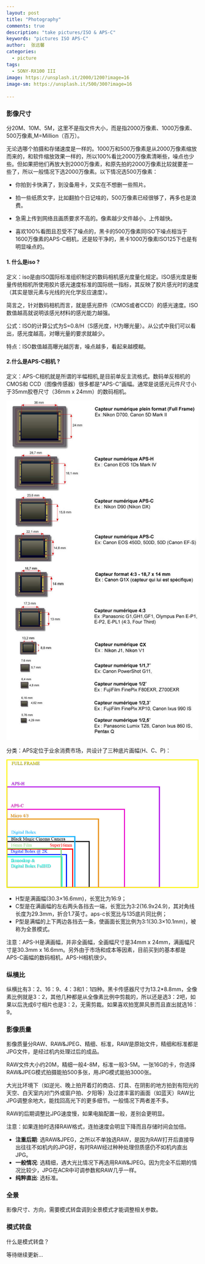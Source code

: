 ```yaml
---
layout: post
title: "Photography"
comments: true
description: "take pictures/ISO & APS-C"
keywords: "pictures ISO APS-C"
author:  张远馨
categories: 
  - picture
tags:
  - SONY-RX100 III
image: https://unsplash.it/2000/1200?image=16
image-sm: https://unsplash.it/500/300?image=16

---
```


### 影像尺寸
分20M、10M、5M，这里不是指文件大小，而是指2000万像素、1000万像素、500万像素,M=Million（百万）。

无论选哪个拍摄和存储速度是一样的。1000万和500万像素是从2000万像素缩放而来的，和软件缩放效果一样的，所以100%看比2000万像素清晰些，噪点也少些。但如果把他们再放大到2000万像素，和原先拍的2000万像素比较就要差一些了，所以一般情况下选2000万像素。以下情况选500万像素：
   

- 你拍到卡快满了，到没备用卡，又实在不想删一些照片。
    
- 拍一些纸质文字，比如翻拍个日记啥的，500万像素已经很够了，再多也是浪费。

- 急需上传到网络且画质要求不高的。像素越少文件越小，上传越快。

- 喜欢100%看图且忍受不了噪点的，黑卡的500万像素同ISO下噪点相当于1600万像素的APS-C相机，还是较干净的，黑卡1000万像素ISO125下也是有明显噪点的。


#### 1. 什么是iso ?

定义：iso是由ISO国际标准组织制定的数码相机感光度量化规定。ISO感光度是衡量传统相机所使用胶片感光速度标准的国际统一指标，其反映了胶片感光时的速度（其实是银元素与光线的光化学反应速度）。

简言之，针对数码相机而言，就是感光原件（CMOS或者CCD）的感光速度。ISO数值越高就说明该感光材料的感光能力越强。

公式：ISO的计算公式为S=0.8/H（S感光度，H为曝光量）。从公式中我们可以看出，感光度越高，对曝光量的要求就越少。

特点：ISO数值越高曝光越厉害，噪点越多，看起来越模糊。

#### 2.什么是APS-C相机 ?

定义：APS-C相机就是所谓的半幅相机,是目前单反主流格式。数码单反相机的CMOS和 CCD（图像传感器）很多都是“APS-C”画幅。通常是说感光元件尺寸小于35mm胶卷尺寸（36mm x 24mm）的数码相机。

![aps-c](/assets/images/2016-12-06/aps-cmos.jpg)

分类：APS定位于业余消费市场，共设计了三种底片画幅(H、C、P)：

![aps-c](/assets/images/2016-12-06/aps-c.jpg)

- H型是满画幅(30.3×16.6mm)，长宽比为16:9；
- C型是在满画幅的左右两头各挡去一端，长宽比为3:2(16.9x24.9)，其对角线长度为29.3mm，折合1.7英寸。aps-c长宽比与135底片同比例；
- P型是满幅的上下两边各挡去一条，使画面长宽比例为3:1(30.3×10.1mm)，被称为全景模式。

注意：APS-H是满画幅，并非全画幅，全画幅尺寸是34mm x 24mm，满画幅尺寸是30.3mm x 16.6mm。另外由于市场和成本等因素，目前买到的基本都是APS-C画幅的数码相机，APS-H相机很少。

### 纵横比

纵横比有3：2、16：9、4：3和1：1四种。黑卡传感器尺寸为13.2*8.8mm，全像素比例就是3：2，其他几种都是从全像素比例中剪裁的，所以还是选3：2吧，如果以后洗成6寸相片也是3：2，无需剪裁。如果喜欢拍宽屏风景而且直出就选16：9。

### 影像质量

影像质量分RAW、RAW&JPEG、精细、标准，RAW是原始文件，精细和标准都是JPG文件，是经过机内处理过后的成品。

RAW文件大小约20M，精细一般4-8M，标准一般3-5M。一张16G的卡，你选择RAW&JPEG模式拍摄能拍500多张，用JPG模式能拍3000张。

大光比环境下（如逆光、晚上拍开着灯的商店、灯具、在阴影的地方拍到有阳光的天空、白天室内对门外或窗户拍、夕阳等）及过渡丰富的画面（如蓝天）RAW比JPG调整余地大，能找回高光下的更多细节。一般情况下两者差不多。

RAW的后期调整比JPG速度慢，如果电脑配置一般，差别会更明显。

注意：如果连拍时选择RAW格式，连拍速度会明显下降而且存储时间会加倍。

- **注重后期**: 选RAW&JPEG，之所以不单独选RAW，是因为RAW打开后直接导出往往不如机内的JPG好，有时RAW经过种种处理但质感仍不如机内直出JPG。
- **一般情况**: 选精细，遇大光比情况下再选用RAW&JPEG。因为完全不后期的情况比较少，JPG在ACR中可调参数和RAW几乎一样。
- **纯粹直出**: 选标准。

### 全景

影像尺寸、方向，需要模式转盘调到全景模式才能调整相关参数。

### 模式转盘
什么是模式转盘？

等待继续更新...